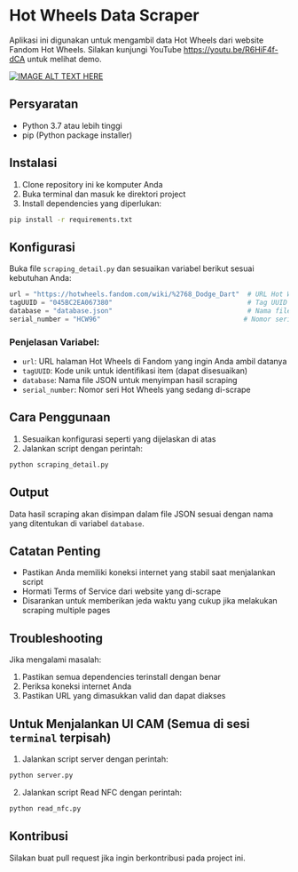 # Hot Wheels Data Scraper

Aplikasi ini digunakan untuk mengambil data Hot Wheels dari website Fandom Hot Wheels.
Silakan kunjungi YouTube https://youtu.be/R6HiF4f-dCA untuk melihat demo.

[![IMAGE ALT TEXT HERE](https://img.youtube.com/vi/R6HiF4f-dCA/0.jpg)]([https://www.youtube.com/watch?v=YOUTUBE_VIDEO_ID_HERE](https://youtu.be/R6HiF4f-dCA))

## Persyaratan
- Python 3.7 atau lebih tinggi
- pip (Python package installer)

## Instalasi

1. Clone repository ini ke komputer Anda
2. Buka terminal dan masuk ke direktori project
3. Install dependencies yang diperlukan:
```bash
pip install -r requirements.txt
```

## Konfigurasi

Buka file `scraping_detail.py` dan sesuaikan variabel berikut sesuai kebutuhan Anda:

```python
url = "https://hotwheels.fandom.com/wiki/%2768_Dodge_Dart"  # URL Hot Wheels yang ingin di-scrape
tagUUID = "045BC2EA067380"                                  # Tag UUID untuk identifikasi
database = "database.json"                                  # Nama file database JSON
serial_number = "HCW96"                                    # Nomor seri Hot Wheels (lihat belakang blister Hotwheels)
```

### Penjelasan Variabel:
- `url`: URL halaman Hot Wheels di Fandom yang ingin Anda ambil datanya
- `tagUUID`: Kode unik untuk identifikasi item (dapat disesuaikan)
- `database`: Nama file JSON untuk menyimpan hasil scraping
- `serial_number`: Nomor seri Hot Wheels yang sedang di-scrape

## Cara Penggunaan

1. Sesuaikan konfigurasi seperti yang dijelaskan di atas
2. Jalankan script dengan perintah:
```bash
python scraping_detail.py
```

## Output

Data hasil scraping akan disimpan dalam file JSON sesuai dengan nama yang ditentukan di variabel `database`.

## Catatan Penting

- Pastikan Anda memiliki koneksi internet yang stabil saat menjalankan script
- Hormati Terms of Service dari website yang di-scrape
- Disarankan untuk memberikan jeda waktu yang cukup jika melakukan scraping multiple pages

## Troubleshooting

Jika mengalami masalah:
1. Pastikan semua dependencies terinstall dengan benar
2. Periksa koneksi internet Anda
3. Pastikan URL yang dimasukkan valid dan dapat diakses

## Untuk Menjalankan UI CAM (Semua di sesi `terminal` terpisah)
1. Jalankan script server dengan perintah:
```bash
python server.py
```
2. Jalankan script Read NFC dengan perintah:
```bash
python read_nfc.py
```

## Kontribusi

Silakan buat pull request jika ingin berkontribusi pada project ini.
